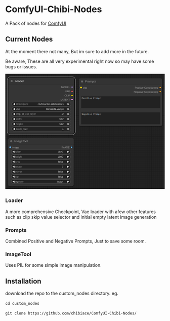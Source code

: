 # ComfyUI-Chibi-Nodes

A Pack of nodes for [ComfyUI](https://github.com/comfyanonymous/ComfyUI)

## Current Nodes

At the moment there not many, But im sure to add more in the future.

Be aware, These are all very experimental right now so may have some bugs or issues.

![screenshot of current nodes](https://github.com/chibiace/ComfyUI-Chibi-Nodes/blob/main/screenshot.png)

### Loader

A more comprehensive Checkpoint, Vae loader with afew other features such as clip skip value selector and initial empty latent image generation


### Prompts

Combined Positive and Negative Prompts, Just to save some room.


### ImageTool

Uses PIL for some simple image manipulation. 


## Installation

download the repo to the custom_nodes directory. eg.

`cd custom_nodes`

`git clone https://github.com/chibiace/ComfyUI-Chibi-Nodes/`
